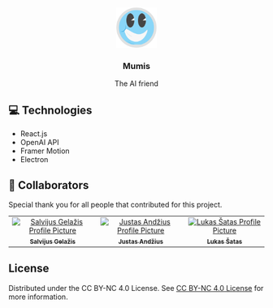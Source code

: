 
<br/>
<div align="center">
<a href="https://github.com/ShaanCoding/ReadME-Generator">
<img src="https://raw.githubusercontent.com/PijusRan/Mumis/64a14f15212630d3aa5a7c1eec97470346738eee/src/img/MumisBubble.svg" alt="Logo" width="80" height="80">
</a>
<h3 align="center">Mumis</h3>
<p align="center">
The AI friend
</p>
</div>

<h2 id="technologies">💻 Technologies</h2>

- React.js
- OpenAI API
- Framer Motion
- Electron

<h2 id="colab">🤝 Collaborators</h2>

<p>Special thank you for all people that contributed for this project.</p>
<table>
<tr>

<td align="center">
<a href="https://www.instagram.com/salvijus_gel/">
<img src="https://i.ytimg.com/vi/De491rhpaV8/maxresdefault.jpg" width="100px;" alt="Salvijus Gelažis Profile Picture"/><br>
<sub>
<b>Salvijus Gelažis</b>
</sub>
</a>
</td>

<td align="center">
<a href="https://www.instagram.com/and_justas/">
<img src="https://scontent.fvno4-1.fna.fbcdn.net/v/t39.30808-6/472225183_2602260070124828_2146700138636920712_n.jpg?_nc_cat=100&ccb=1-7&_nc_sid=6ee11a&_nc_ohc=g051lhdWRqUQ7kNvgHoIffE&_nc_oc=AdifGIYJMqwehaY0WdBCQzy2krSEyLAMJzhREPBqndHgsZQV7FT-7n3BF9WqugEGCVo&_nc_zt=23&_nc_ht=scontent.fvno4-1.fna&_nc_gid=A8KqCs4TTJU1Flf2Au6vum-&oh=00_AYDqjT-FpWcGuLoPZJwVSyk2vy2xvrL2ezLGNBhqGOUyoQ&oe=67C8F386" width="100px;" alt="Justas Andžius Profile Picture"/><br>
<sub>
<b>Justas Andžius</b>
</sub>
</a>
</td>

<td align="center">
<a href="https://www.instagram.com/sataslukass/">
<img src="https://scontent.fvno4-1.fna.fbcdn.net/v/t39.30808-6/311000628_1251753125396457_6824177940985703691_n.jpg?_nc_cat=106&ccb=1-7&_nc_sid=a5f93a&_nc_ohc=6yBS4_IrhTgQ7kNvgGV25Za&_nc_oc=Adj47cq9NEPWxMg0RvMWe0NPkl2mqtffFOzqv3_iShCEtDJCgdmPHgs-1rMcDQC6T1Y&_nc_zt=23&_nc_ht=scontent.fvno4-1.fna&_nc_gid=A8EgZMwRKQqL8zzVpuzYqEI&oh=00_AYApv28XJLxqXkABCtlwHG4sW79loDqLtq5KDxNs3pJHnw&oe=67C91630" width="100px;" alt="Lukas Šatas Profile Picture"/><br>
<sub>
<b>Lukas Šatas</b>
</sub>
</a>
</td>

</tr>
</table>

## License

Distributed under the CC BY-NC 4.0 License. See [CC BY-NC 4.0 License](https://creativecommons.org/licenses/by-nc/4.0/) for more information.
